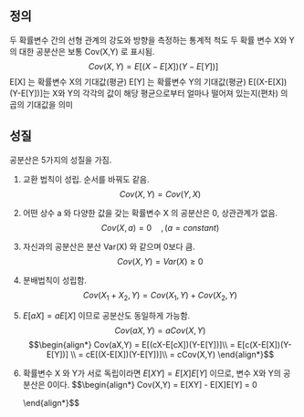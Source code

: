 ## 정의 

두 확률변수 간의 선형 관계의 강도와 방향을 측정하는 통계적 척도
	두 확률 변수 X와 Y의 대한 공분산은 보통 Cov(X,Y) 로 표시됨.
	$$Cov(X,Y) = E[(X-E[X])(Y-E[Y])]$$
	E[X] 는 확률변수 X의 기대값(평균)
	E[Y] 는 확률변수 Y의 기대값(평균)
	E[(X-E[X])(Y-E[Y])]는 X와 Y의 각각의 값이 해당 평균으로부터 얼마나 떨어져 있는지(편차) 의 곱의 기대값을 의미



## 성질

공분산은 5가지의 성질을 가짐.
1) 교환 법칙이 성립. 순서를 바꿔도 같음.
	$$Cov(X,Y) = Cov(Y,X)$$
2) 어떤 상수 a 와 다양한 값을 갖는 확률변수 X 의 공분산은 0, 상관관계가 없음.
	$$Cov(X,a) = 0\quad ,(a = constant)$$
3) 자신과의 공분산은 분산 Var(X) 와 같으며 0보다 큼.
	$$Cov(X,Y) = Var(X) \geq 0$$
4) 분배법칙이 성립함.
	$$Cov(X_1 + X_2,Y) = Cov(X_1, Y) + Cov(X_2,Y)$$
5) $E[aX] = aE[X]$ 이므로 공분산도 동일하게 가능함.
	$$Cov(aX,Y) = aCov(X,Y)$$
	$$\begin{align*}
	Cov(aX,Y) = E[(cX-E[cX])(Y-E[Y])]\\
	= E[c(X-E[X])(Y-E[Y])] \\
	= cE[(X-E[X])(Y-E[Y])]\\
	= cCov(X,Y)
	\end{align*}$$
6) 확률변수 X 와 Y가 서로 독립이라면 $E[XY] = E[X]E[Y]$ 이므로, 변수 X와 Y의 공분산은 0이다.
	$$\begin{align*}
	Cov(X,Y) = E[XY] - E[X]E[Y] = 0
	
	\end{align*}$$


